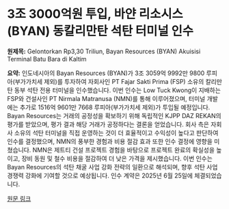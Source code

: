 # 3조 3000억원 투입, 바얀 리소시스(BYAN) 동칼리만탄 석탄 터미널 인수

**원제목:** Gelontorkan Rp3,30 Triliun, Bayan Resources (BYAN) Akuisisi Terminal Batu Bara di Kaltim

**요약:** 인도네시아의 Bayan Resources (BYAN)가 3조 3059억 9992만 9800 루피아(부가가치세 제외)를 투자하여 자회사인 PT Fajar Sakti Prima (FSP) 소유의 칼리만탄 동부 석탄 전용 터미널을 인수했습니다.  이번 인수는 Low Tuck Kwong이 지배하는 FSP와 건설사인 PT Nirmala Matranusa (NMN)를 통해 이루어졌으며,  터미널 개발에는 추가로 1516억 9601만 7668 루피아(부가가치세 제외)가 투입될 예정입니다.  Bayan Resources는 거래의 공정성을 확보하기 위해 독립적인 KJPP DAZ REKAN의 평가를 받았으며,  평가 결과 해당 거래가 공정하다는 결론을 얻었습니다.  회사 측은 자회사 소유의 석탄 터미널을 직접 운영하는 것이 더 효율적이고 수익성이 높다고 판단하여 인수를 결정했으며,  NMN의 풍부한 경험과 비용 절감 효과 또한 인수 결정에 영향을 미쳤습니다.  NMN은 제트티 건설 프로젝트 경험을 바탕으로  프로젝트 완료의 확실성을 높이고,  장비 동원 및 철수 비용을 절감하여 더 낮은 가격을 제시했습니다.  이번 인수는 Bayan Resources의 석탄 채굴 사업 강화 전략의 일환으로 해석되며,  향후 석탄 사업 경쟁력 강화에 기여할 것으로 예상됩니다.  인수 계약은 2025년 6월 25일에 체결되었습니다.

[원문 링크](https://wartaekonomi.co.id/read575586/gelontorkan-rp330-triliun-bayan-resources-byan-akuisisi-terminal-batu-bara-di-kaltim)
